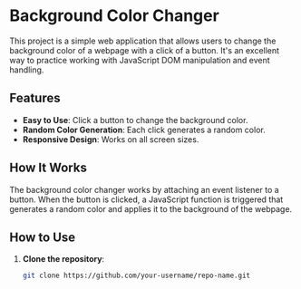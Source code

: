# Background Color Changer

This project is a simple web application that allows users to change the background color of a webpage with a click of a button. It's an excellent way to practice working with JavaScript DOM manipulation and event handling.

## Features
- **Easy to Use**: Click a button to change the background color.
- **Random Color Generation**: Each click generates a random color.
- **Responsive Design**: Works on all screen sizes.

## How It Works
The background color changer works by attaching an event listener to a button. When the button is clicked, a JavaScript function is triggered that generates a random color and applies it to the background of the webpage.

## How to Use
1. **Clone the repository**:  
   ```bash
   git clone https://github.com/your-username/repo-name.git
